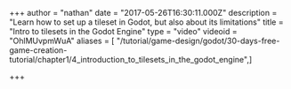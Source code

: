 +++
author = "nathan"
date = "2017-05-26T16:30:11.000Z"
description = "Learn how to set up a tileset in Godot, but also about its limitations"
title = "Intro to tilesets in the Godot Engine"
type = "video"
videoid = "OhlMUvpmWuA"
aliases = [ "/tutorial/game-design/godot/30-days-free-game-creation-tutorial/chapter1/4_introduction_to_tilesets_in_the_godot_engine",]

+++
